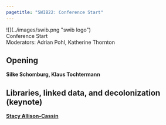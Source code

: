 ```yaml
---
pagetitle: "SWIB22: Conference Start"
---
```



<div id="top">
<div class="column left">![](../images/swib.png "swib logo")</div>
<div class="column middle">Conference Start</div>
<div class="column right  simply-countdown"></div>
</div>

<div id="prog">
<div>Moderators: Adrian Pohl, Katherine Thornton</div>

    



## Opening

<b>Silke Schomburg, Klaus Tochtermann</b>



## Libraries, linked data, and decolonization (keynote)

<b><u>Stacy Allison-Cassin</u></b>



</div>


<script src="../scripts/simplyCountdown.min.js"></script>
<script>
    simplyCountdown('.simply-countdown', {
            year: 2022, // required
            month: 11, // required
            day: 28, // required
            hours: 14, // Default is 0 [0-23] integer
            minutes: 00, // Default is 0 [0-59] integer
            seconds: 0, // Default is 0 [0-59] integer
            words: { //words displayed into the countdown
                days: { singular: 'day', plural: 'days' },
                hours: { singular: 'hour', plural: 'hours' },
                minutes: { singular: 'minute', plural: 'minutes' },
                seconds: { singular: 'second', plural: 'seconds' }
            },
            plural: true, //use plurals
            inline: false, //set to true to get an inline basic countdown like : 24 days, 4 hours, 2 minutes, 5 seconds
            inlineClass: 'simply-countdown-inline', //inline css span class in case of inline = true
            // in case of inline set to false
            enableUtc: true, //Use UTC or not - default : false
            onEnd: function() { return; }, //Callback on countdown end, put your own function here
            refresh: 1000, // default refresh every 1s
            sectionClass: 'simply-section', //section css class
            amountClass: 'simply-amount', // amount css class
            wordClass: 'simply-word', // word css class
            zeroPad: false,
            countUp: false
    });
</script>

